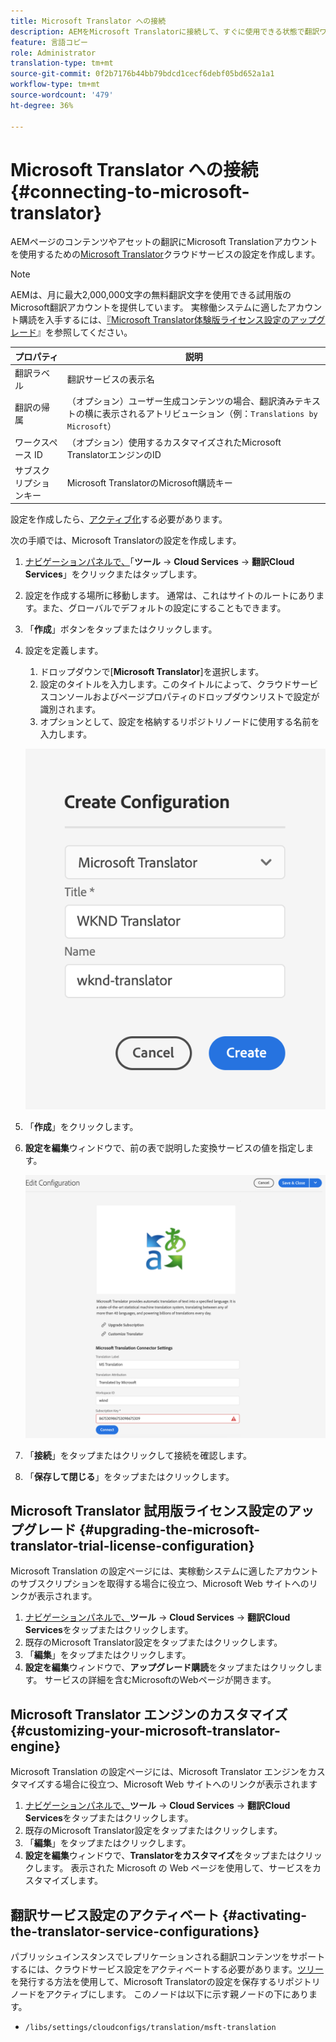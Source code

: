 ```yaml
---
title: Microsoft Translator への接続
description: AEMをMicrosoft Translatorに接続して、すぐに使用できる状態で翻訳ワークフローを自動化する方法を説明します。
feature: 言語コピー
role: Administrator
translation-type: tm+mt
source-git-commit: 0f2b7176b44bb79bdcd1cecf6debf05bd652a1a1
workflow-type: tm+mt
source-wordcount: '479'
ht-degree: 36%

---
```



# Microsoft Translator への接続 {#connecting-to-microsoft-translator}

AEMページのコンテンツやアセットの翻訳にMicrosoft Translationアカウントを使用するための[Microsoft Translator](https://hub.microsofttranslator.com)クラウドサービスの設定を作成します。

>[!NOTE]
>
>AEMは、月に最大2,000,000文字の無料翻訳文字を使用できる試用版のMicrosoft翻訳アカウントを提供しています。 実稼働システムに適したアカウント購読を入手するには、[『Microsoft Translator体験版ライセンス設定のアップグレード](#upgrading-the-microsoft-translator-trial-license-configuration)』を参照してください。

| プロパティ | 説明 |
|---|---|
| 翻訳ラベル | 翻訳サービスの表示名 |
| 翻訳の帰属 | （オプション）ユーザー生成コンテンツの場合、翻訳済みテキストの横に表示されるアトリビューション（例：`Translations by Microsoft`） |
| ワークスペース ID | （オプション）使用するカスタマイズされたMicrosoft TranslatorエンジンのID |
| サブスクリプションキー | Microsoft TranslatorのMicrosoft購読キー |

設定を作成したら、[アクティブ化](#activating-the-translator-service-configurations)する必要があります。

次の手順では、Microsoft Translatorの設定を作成します。

1. [ナビゲーションパネルで、](/help/sites-cloud/authoring/getting-started/basic-handling.md#first-steps)「**ツール** -> **Cloud Services** -> **翻訳Cloud Services**」をクリックまたはタップします。
1. 設定を作成する場所に移動します。 通常は、これはサイトのルートにあります。また、グローバルでデフォルトの設定にすることもできます。
1. 「**作成**」ボタンをタップまたはクリックします。
1. 設定を定義します。
   1. ドロップダウンで[**Microsoft Translator**]を選択します。
   1. 設定のタイトルを入力します。このタイトルによって、クラウドサービスコンソールおよびページプロパティのドロップダウンリストで設定が識別されます。
   1. オプションとして、設定を格納するリポジトリノードに使用する名前を入力します。

   ![翻訳設定の作成](../assets/create-translation-config.png)

1. 「**作成**」をクリックします。
1. **設定を編集**&#x200B;ウィンドウで、前の表で説明した変換サービスの値を指定します。

   ![翻訳設定の編集](../assets/edit-translation-config.png)

1. 「**接続**」をタップまたはクリックして接続を確認します。
1. 「**保存して閉じる**」をタップまたはクリックします。

## Microsoft Translator 試用版ライセンス設定のアップグレード {#upgrading-the-microsoft-translator-trial-license-configuration}

Microsoft Translation の設定ページには、実稼動システムに適したアカウントのサブスクリプションを取得する場合に役立つ、Microsoft Web サイトへのリンクが表示されます。

1. [ナビゲーションパネルで、](/help/sites-cloud/authoring/getting-started/basic-handling.md#first-steps)**ツール** -> **Cloud Services** -> **翻訳Cloud Services**&#x200B;をタップまたはクリックします。
1. 既存のMicrosoft Translator設定をタップまたはクリックします。
1. 「**編集**」をタップまたはクリックします。
1. **設定を編集**&#x200B;ウィンドウで、**アップグレード購読**&#x200B;をタップまたはクリックします。 サービスの詳細を含むMicrosoftのWebページが開きます。

## Microsoft Translator エンジンのカスタマイズ {#customizing-your-microsoft-translator-engine}

Microsoft Translation の設定ページには、Microsoft Translator エンジンをカスタマイズする場合に役立つ、Microsoft Web サイトへのリンクが表示されます

1. [ナビゲーションパネルで、](/help/sites-cloud/authoring/getting-started/basic-handling.md#first-steps)**ツール** -> **Cloud Services** -> **翻訳Cloud Services**&#x200B;をタップまたはクリックします。
1. 既存のMicrosoft Translator設定をタップまたはクリックします。
1. 「**編集**」をタップまたはクリックします。
1. **設定を編集**&#x200B;ウィンドウで、**Translatorをカスタマイズ**&#x200B;をタップまたはクリックします。 表示された Microsoft の Web ページを使用して、サービスをカスタマイズします。

## 翻訳サービス設定のアクティベート  {#activating-the-translator-service-configurations}

パブリッシュインスタンスでレプリケーションされる翻訳コンテンツをサポートするには、クラウドサービス設定をアクティベートする必要があります。[ツリー](/help/sites-cloud/authoring/fundamentals/publishing-pages.md#publishing-and-unpublishing-a-tree)を発行する方法を使用して、Microsoft Translatorの設定を保存するリポジトリノードをアクティブにします。 このノードは以下に示す親ノードの下にあります。

* `/libs/settings/cloudconfigs/translation/msft-translation`
